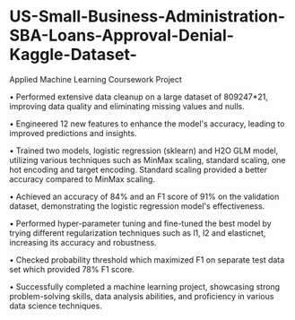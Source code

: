 # US-Small-Business-Administration-SBA-Loans-Approval-Denial-Kaggle-Dataset-
Applied Machine Learning Coursework Project

• Performed extensive data cleanup on a large dataset of 809247*21, improving data quality and eliminating missing values and nulls.

• Engineered 12 new features to enhance the model's accuracy, leading to improved predictions and insights.

• Trained two models, logistic regression (sklearn) and H2O GLM model, utilizing various techniques such as MinMax scaling, standard scaling, one hot encoding and target encoding. Standard scaling provided a better accuracy compared to MinMax scaling.

• Achieved an accuracy of 84% and an F1 score of 91% on the validation dataset, demonstrating the logistic regression model's effectiveness.

• Performed hyper-parameter tuning and fine-tuned the best model by trying different regularization techniques such as l1, l2 and elasticnet, increasing its accuracy and robustness.

• Checked probability threshold which maximized F1 on separate test data set which provided 78% F1 score.

• Successfully completed a machine learning project, showcasing strong problem-solving skills, data analysis abilities, and proficiency in various data science techniques.

